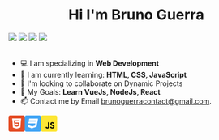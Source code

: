 <h1 align="center">Hi I'm Bruno Guerra</h1>

<a href="https://brunoguerra.vercel.app"><img src="https://img.shields.io/badge/portolio-3f3f3f?style=for-the-badge&logo=vercel&logoColor=white"/></a>
<a href="https://github.com/brunorguerra/"><img src="https://img.shields.io/badge/GitHub-100000?style=for-the-badge&logo=github&logoColor=white"/></a>
<a href="https://www.linkedin.com/in/bruno-guerra-b657a0216/"><img src="https://img.shields.io/badge/LinkedIn-0077B5?style=for-the-badge&logo=linkedin&logoColor=white"/></a>
<a href="https://www.instagram.com/bruno.bernardees/"><img src="https://img.shields.io/badge/Instagram-E4405F?style=for-the-badge&logo=instagram&logoColor=white"/></a>
</br></br>
- 💻 I am specializing in <strong>Web Development</strong>
- 🌱 I am currently learning: <strong>HTML, CSS, JavaScript</strong>
- 🔎 I'm looking to collaborate on Dynamic Projects
- 🚀 My Goals: <strong>Learn VueJs, NodeJs, React</strong>
- 📫 Contact me by Email brunoguerracontact@gmail.com.

<p>
<img src="/assets/html.svg" alt="html5" width="32px" height="32px" align="left"/>
<img src="/assets/css.svg" alt="css3" width="32px" height="32px" align="left"/>
<img src="/assets/javascript.svg" alt="js" width="32px" height="32px" align="left"/>
</p>
